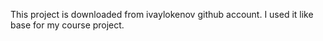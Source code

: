 This project is downloaded from ivaylokenov github account. I used it like base for my course project.
